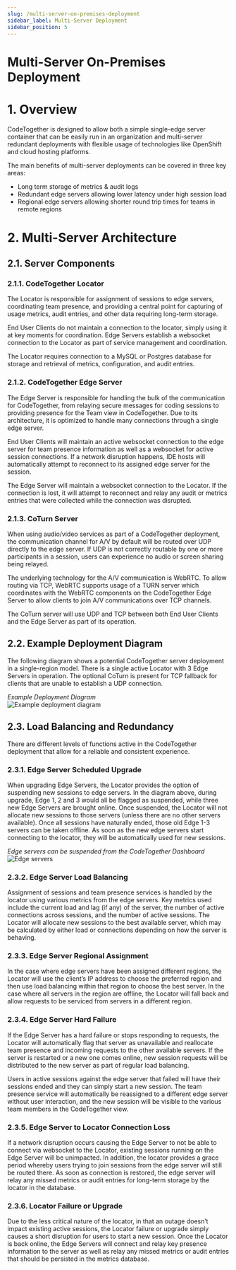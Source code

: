 ```yaml
---
slug: /multi-server-on-premises-deployment
sidebar_label: Multi-Server Deployment
sidebar_position: 5
---
```


# Multi-Server On-Premises Deployment

# 1. Overview

CodeTogether is designed to allow both a simple single-edge server container that can be easily run in an organization and multi-server redundant deployments with flexible usage of technologies like OpenShift and cloud hosting platforms.

The main benefits of multi-server deployments can be covered in three key areas:

- Long term storage of metrics & audit logs
- Redundant edge servers allowing lower latency under high session load
- Regional edge servers allowing shorter round trip times for teams in remote regions

# 2. Multi-Server Architecture

## 2.1. Server Components

### 2.1.1. CodeTogether Locator

The Locator is responsible for assignment of sessions to edge servers, coordinating team presence, and providing a central point for capturing of usage metrics, audit entries, and other data requiring long-term storage.

End User Clients do not maintain a connection to the locator, simply using it at key moments for coordination. Edge Servers establish a websocket connection to the Locator as part of service management and coordination.

The Locator requires connection to a MySQL or Postgres database for storage and retrieval of metrics, configuration, and audit entries.

### 2.1.2. CodeTogether Edge Server

The Edge Server is responsible for handling the bulk of the communication for CodeTogether, from relaying secure messages for coding sessions to providing presence for the Team view in CodeTogether. Due to its architecture, it is optimized to handle many connections through a single edge server.

End User Clients will maintain an active websocket connection to the edge server for team presence information as well as a websocket for active session connections. If a network disruption happens, IDE hosts will automatically attempt to reconnect to its assigned edge server for the session.

The Edge Server will maintain a websocket connection to the Locator. If the connection is lost, it will attempt to reconnect and relay any audit or metrics entries that were collected while the connection was disrupted.

### 2.1.3. CoTurn Server

When using audio/video services as part of a CodeTogether deployment, the communication channel for A/V by default will be routed over UDP directly to the edge server. If UDP is not correctly routable by one or more participants in a session, users can experience no audio or screen sharing being relayed.

The underlying technology for the A/V communication is WebRTC. To allow routing via TCP, WebRTC supports usage of a TURN server which coordinates with the WebRTC components on the CodeTogether Edge Server to allow clients to join A/V communications over TCP channels.

The CoTurn server will use UDP and TCP between both End User Clients and the Edge Server as part of its operation.

## 2.2. Example Deployment Diagram

The following diagram shows a potential CodeTogether server deployment in a single-region model. There is a single active Locator with 3 Edge Servers in operation. The optional CoTurn is present for TCP fallback for clients that are unable to establish a UDP connection.

*Example Deployment Diagram*  
![Example deployment diagram](/img/multi-server-on-premises-deployment/Deployment-Diagram.png)  

## 2.3. Load Balancing and Redundancy

There are different levels of functions active in the CodeTogether deployment that allow for a reliable and consistent experience.

### 2.3.1. Edge Server Scheduled Upgrade

When upgrading Edge Servers, the Locator provides the option of suspending new sessions to edge servers. In the diagram above, during upgrade, Edge 1, 2 and 3 would all be flagged as suspended, while three new Edge Servers are brought online. Once suspended, the Locator will not allocate new sessions to those servers (unless there are no other servers available). Once all sessions have naturally ended, those old Edge 1-3 servers can be taken offline. As soon as the new edge servers start connecting to the locator, they will be automatically used for new sessions.

*Edge servers can be suspended from the CodeTogether Dashboard*
![Edge servers](/img/multi-server-on-premises-deployment/edge-servers.png)

### 2.3.2. Edge Server Load Balancing

Assignment of sessions and team presence services is handled by the locator using various metrics from the edge servers. Key metrics used include the current load and lag (if any) of the server, the number of active connections across sessions, and the number of active sessions. The Locator will allocate new sessions to the best available server, which may be calculated by either load or connections depending on how the server is behaving.

### 2.3.3. Edge Server Regional Assignment

In the case where edge servers have been assigned different regions, the Locator will use the client’s IP address to choose the preferred region and then use load balancing within that region to choose the best server. In the case where all servers in the region are offline, the Locator will fall back and allow requests to be serviced from servers in a different region.

### 2.3.4. Edge Server Hard Failure

If the Edge Server has a hard failure or stops responding to requests, the Locator will automatically flag that server as unavailable and reallocate team presence and incoming requests to the other available servers. If the server is restarted or a new one comes online, new session requests will be distributed to the new server as part of regular load balancing.

Users in active sessions against the edge server that failed will have their sessions ended and they can simply start a new session. The team presence service will automatically be reassigned to a different edge server without user interaction, and the new session will be visible to the various team members in the CodeTogether view.

### 2.3.5. Edge Server to Locator Connection Loss

If a network disruption occurs causing the Edge Server to not be able to connect via websocket to the Locator, existing sessions running on the Edge Server will be unimpacted. In addition, the locator provides a grace period whereby users trying to join sessions from the edge server will still be routed there. As soon as connection is restored, the edge server will relay any missed metrics or audit entries for long-term storage by the locator in the database.

### 2.3.6. Locator Failure or Upgrade

Due to the less critical nature of the locator, in that an outage doesn’t impact existing active sessions, the Locator failure or upgrade simply causes a short disruption for users to start a new session. Once the Locator is back online, the Edge Servers will connect and relay key presence information to the server as well as relay any missed metrics or audit entries that should be persisted in the metrics database.